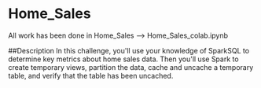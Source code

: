 # Home_Sales
All work has been done in Home_Sales --> Home_Sales_colab.ipynb 

##Description
In this challenge, you'll use your knowledge of SparkSQL to determine key metrics about home sales data. Then you'll use Spark to create temporary views, partition the data, cache and uncache a temporary table, and verify that the table has been uncached.
